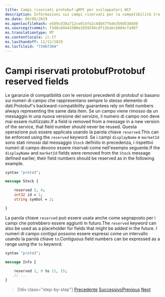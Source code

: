 ```yaml
---
title: Campi riservati protobuf-gRPC per sviluppatori WCF
description: Informazioni sui campi riservati per la compatibilità tra versioni.
ms.date: 09/09/2019
ms.openlocfilehash: e589cd38a712ce014fa2c4d847fbde359d538dd0
ms.sourcegitcommit: f348c84443380a1959294cdf12babcb804cfa987
ms.translationtype: MT
ms.contentlocale: it-IT
ms.lasthandoff: 11/12/2019
ms.locfileid: "73967304"
---
```

# <a name="protobuf-reserved-fields"></a><span data-ttu-id="a9863-103">Campi riservati protobuf</span><span class="sxs-lookup"><span data-stu-id="a9863-103">Protobuf reserved fields</span></span>

<span data-ttu-id="a9863-104">Le garanzie di compatibilità con le versioni precedenti di protobuf si basano sui numeri di campo che rappresentano sempre lo stesso elemento di dati.</span><span class="sxs-lookup"><span data-stu-id="a9863-104">Protobuf's backward-compatibility guarantees rely on field numbers always representing the same data item.</span></span> <span data-ttu-id="a9863-105">Se un campo viene rimosso da un messaggio in una nuova versione del servizio, il numero di campo non deve mai essere riutilizzato.</span><span class="sxs-lookup"><span data-stu-id="a9863-105">If a field is removed from a message in a new version of the service, that field number should never be reused.</span></span> <span data-ttu-id="a9863-106">Questa operazione può essere applicata usando la parola chiave `reserved`.</span><span class="sxs-lookup"><span data-stu-id="a9863-106">This can be enforced using the `reserved` keyword.</span></span> <span data-ttu-id="a9863-107">Se i campi `displayName` e `marketId` sono stati rimossi dal messaggio `Stock` definito in precedenza, i rispettivi numeri di campo devono essere riservati come nell'esempio seguente.</span><span class="sxs-lookup"><span data-stu-id="a9863-107">If the `displayName` and `marketId` fields were removed from the `Stock` message defined earlier, their field numbers should be reserved as in the following example.</span></span>

```protobuf
syntax "proto3";

message Stock {

    reserved 3, 4;
    int32 id = 1;
    string symbol = 2;

}
```

<span data-ttu-id="a9863-108">La parola chiave `reserved` può essere usata anche come segnaposto per i campi che potrebbero essere aggiunti in futuro.</span><span class="sxs-lookup"><span data-stu-id="a9863-108">The `reserved` keyword can also be used as a placeholder for fields that might be added in the future.</span></span> <span data-ttu-id="a9863-109">I numeri di campo contigui possono essere espressi come un intervallo usando la parola chiave `to`.</span><span class="sxs-lookup"><span data-stu-id="a9863-109">Contiguous field numbers can be expressed as a range using the `to` keyword.</span></span>

```protobuf
syntax "proto3";

message Info {

    reserved 2, 9 to 11, 15;
    // ...
}
```

>[!div class="step-by-step"]
><span data-ttu-id="a9863-110">[Precedente](protobuf-repeated.md)
>[Successivo](protobuf-any-oneof.md)</span><span class="sxs-lookup"><span data-stu-id="a9863-110">[Previous](protobuf-repeated.md)
[Next](protobuf-any-oneof.md)</span></span>
